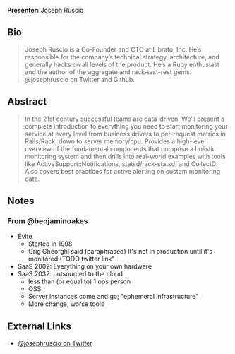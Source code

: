 **Presenter:** Joseph Ruscio

## Bio

> Joseph Ruscio is a Co-Founder and CTO at Librato, Inc. He’s responsible for the company’s technical strategy, architecture, and generally hacks on all levels of the product. He’s a Ruby enthusiast and the author of the aggregate and rack-test-rest gems. @josephruscio on Twitter and Github.

## Abstract

> In the 21st century successful teams are data-driven. We’ll present a complete introduction to everything you need to start monitoring your service at every level from business drivers to per-request metrics in Rails/Rack, down to server memory/cpu. Provides a high-level overview of the fundamental components that comprise a holistic monitoring system and then drills into real-world examples with tools like ActiveSupport::Notifications, statsd/rack-statsd, and CollectD. Also covers best practices for active alerting on custom monitoring data.

## Notes

### From @benjaminoakes

* Evite
    * Started in 1998
    * Grig Gheorghi said (paraphrased) It's not in production until it's monitored (TODO twitter link"
* SaaS 2002: Everything on your own hardware
* SaaS 2032: outsourced to the cloud
    * less than (or equal to) 1 ops person
    * OSS
    * Server instances come and go; "ephemeral infrastructure"
    * More change, worse tools

## External Links

* [@josephruscio on Twitter](http://twitter.com/josephruscio)
